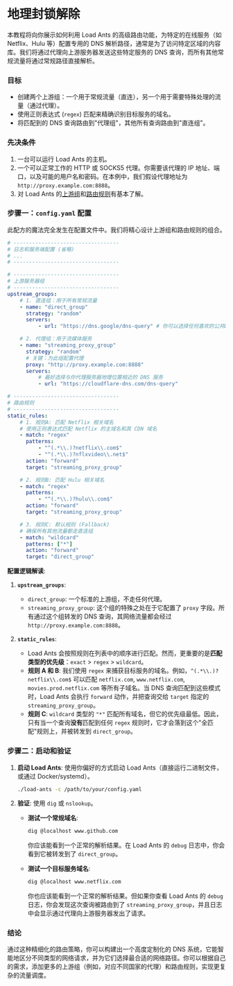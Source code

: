 # 地理封锁解除

本教程将向你展示如何利用 Load Ants 的高级路由功能，为特定的在线服务（如 Netflix、Hulu 等）配置专用的 DNS 解析路径，通常是为了访问特定区域的内容库。我们将通过代理向上游服务器发送这些特定服务的 DNS 查询，而所有其他常规流量将通过常规路径直接解析。

### 目标

-   创建两个上游组：一个用于常规流量（直连），另一个用于需要特殊处理的流量（通过代理）。
-   使用正则表达式 (`regex`) 匹配来精确识别目标服务的域名。
-   将匹配到的 DNS 查询路由到"代理组"，其他所有查询路由到"直连组"。

### 先决条件

1.  一台可以运行 Load Ants 的主机。
2.  一个可以正常工作的 HTTP 或 SOCKS5 代理。你需要该代理的 IP 地址、端口，以及可能的用户名和密码。在本例中，我们假设代理地址为 `http://proxy.example.com:8888`。
3.  对 Load Ants 的[上游组](../configuration/upstream-groups.md)和[路由规则](../configuration/routing-rules.md)有基本了解。

### 步骤一：`config.yaml` 配置

此配方的魔法完全发生在配置文件中。我们将精心设计上游组和路由规则的组合。

```yaml
# ----------------------------------
# 日志和服务端配置 (省略)
# ...
# ----------------------------------

# ----------------------------------
# 上游服务器组
# ----------------------------------
upstream_groups:
    # 1. 直连组：用于所有常规流量
    - name: "direct_group"
      strategy: "random"
      servers:
          - url: "https://dns.google/dns-query" # 你可以选择任何喜欢的公共DNS

    # 2. 代理组：用于流媒体服务
    - name: "streaming_proxy_group"
      strategy: "random"
      # 关键：为此组配置代理
      proxy: "http://proxy.example.com:8888"
      servers:
          # 最好选择与你代理服务器地理位置相近的 DNS 服务
          - url: "https://cloudflare-dns.com/dns-query"

# ----------------------------------
# 路由规则
# ----------------------------------
static_rules:
    # 1. 规则A: 匹配 Netflix 相关域名
    # 使用正则表达式匹配 Netflix 的主域名和其 CDN 域名
    - match: "regex"
      patterns:
          - "^(.*\\.)?netflix\\.com$"
          - "^(.*\\.)?nflxvideo\\.net$"
      action: "forward"
      target: "streaming_proxy_group"

    # 2. 规则B: 匹配 Hulu 相关域名
    - match: "regex"
      patterns:
          - "^(.*\\.)?hulu\\.com$"
      action: "forward"
      target: "streaming_proxy_group"

    # 3. 规则C: 默认规则 (Fallback)
    # 确保所有其他流量都走直连组
    - match: "wildcard"
      patterns: ["*"]
      action: "forward"
      target: "direct_group"
```

**配置逻辑解读**:

1.  **`upstream_groups`**:

    -   `direct_group`: 一个标准的上游组，不走任何代理。
    -   `streaming_proxy_group`: 这个组的特殊之处在于它配置了 `proxy` 字段。所有通过这个组转发的 DNS 查询，其网络流量都会经过 `http://proxy.example.com:8888`。

2.  **`static_rules`**:
    -   Load Ants 会按照规则在列表中的顺序进行匹配。然而，更重要的是**匹配类型的优先级**：`exact` > `regex` > `wildcard`。
    -   **规则 A 和 B**: 我们使用 `regex` 来捕获目标服务的域名。例如，`^(.*\\.)?netflix\\.com$` 可以匹配 `netflix.com`, `www.netflix.com`, `movies.prod.netflix.com` 等所有子域名。当 DNS 查询匹配到这些模式时，Load Ants 会执行 `forward` 动作，并把查询交给 `target` 指定的 `streaming_proxy_group`。
    -   **规则 C**: `wildcard` 类型的 `"*"` 匹配所有域名，但它的优先级最低。因此，只有当一个查询**没有**匹配到任何 `regex` 规则时，它才会落到这个"全匹配"规则上，并被转发到 `direct_group`。

### 步骤二：启动和验证

1.  **启动 Load Ants**:
    使用你偏好的方式启动 Load Ants（直接运行二进制文件，或通过 Docker/systemd）。

    ```bash
    ./load-ants -c /path/to/your/config.yaml
    ```

2.  **验证**:
    使用 `dig` 或 `nslookup`。

    -   **测试一个常规域名**:

        ```bash
        dig @localhost www.github.com
        ```

        你应该能看到一个正常的解析结果。在 Load Ants 的 `debug` 日志中，你会看到它被转发到了 `direct_group`。

    -   **测试一个目标服务域名**:
        ```bash
        dig @localhost www.netflix.com
        ```
        你也应该能看到一个正常的解析结果。但如果你查看 Load Ants 的 `debug` 日志，你会发现这次查询被路由到了 `streaming_proxy_group`，并且日志中会显示通过代理向上游服务器发出了请求。

### 结论

通过这种精细化的路由策略，你可以构建出一个高度定制化的 DNS 系统，它能智能地区分不同类型的网络请求，并为它们选择最合适的网络路径。你可以根据自己的需求，添加更多的上游组（例如，对应不同国家的代理）和路由规则，实现更复杂的流量调度。
